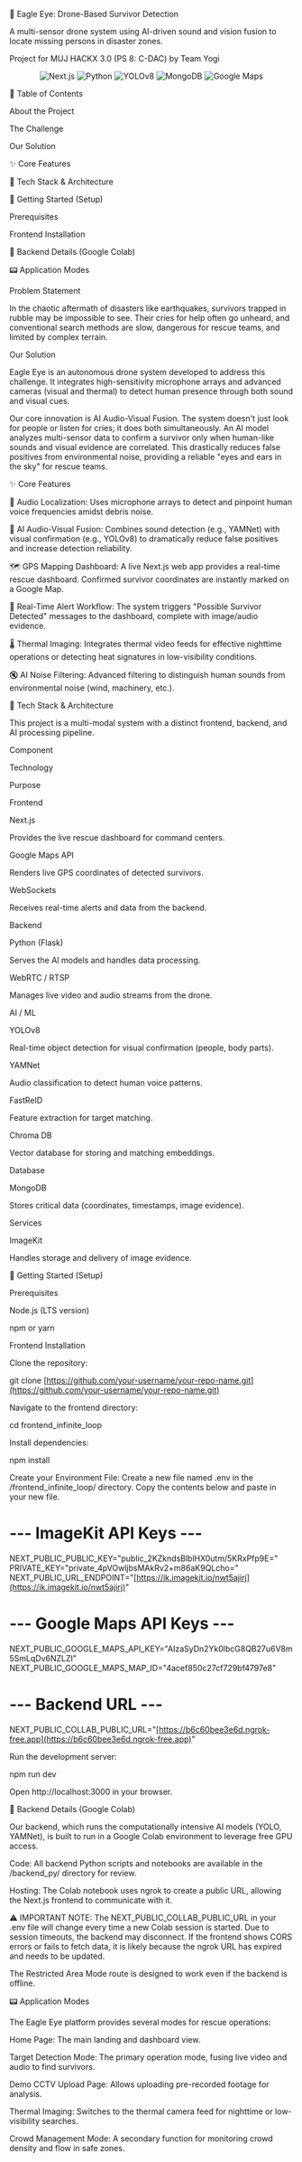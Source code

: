 🦅 Eagle Eye: Drone-Based Survivor Detection

A multi-sensor drone system using AI-driven sound and vision fusion to locate missing persons in disaster zones.

Project for MUJ HACKX 3.0 (PS 8: C-DAC) by Team Yogi

<p align="center">
<img src="https://img.shields.io/badge/Next.js-000000?style=for-the-badge&logo=nextdotjs&logoColor=white" alt="Next.js" />
<img src="https://img.shields.io/badge/Python-3776AB?style=for-the-badge&logo=python&logoColor=white" alt="Python" />
<img src="https://img.shields.io/badge/YOLOv8-00FFFF?style=for-the-badge&logo=yolo&logoColor=black" alt="YOLOv8" />
<img src="https://img.shields.io/badge/MongoDB-47A248?style=for-the-badge&logo=mongodb&logoColor=white" alt="MongoDB" />
<img src="https://img.shields.io/badge/Google_Maps-4285F4?style=for-the-badge&logo=googlemaps&logoColor=white" alt="Google Maps" />
</p>

📖 Table of Contents

About the Project

The Challenge

Our Solution

✨ Core Features

🔧 Tech Stack & Architecture

🚀 Getting Started (Setup)

Prerequisites

Frontend Installation

📡 Backend Details (Google Colab)

📟 Application Modes

Problem Statement

In the chaotic aftermath of disasters like earthquakes, survivors trapped in rubble may be impossible to see. Their cries for help often go unheard, and conventional search methods are slow, dangerous for rescue teams, and limited by complex terrain.

Our Solution

Eagle Eye is an autonomous drone system developed to address this challenge. It integrates high-sensitivity microphone arrays and advanced cameras (visual and thermal) to detect human presence through both sound and visual cues.

Our core innovation is AI Audio-Visual Fusion. The system doesn't just look for people or listen for cries; it does both simultaneously. An AI model analyzes multi-sensor data to confirm a survivor only when human-like sounds and visual evidence are correlated. This drastically reduces false positives from environmental noise, providing a reliable "eyes and ears in the sky" for rescue teams.

✨ Core Features

🎤 Audio Localization: Uses microphone arrays to detect and pinpoint human voice frequencies amidst debris noise.

🤖 AI Audio-Visual Fusion: Combines sound detection (e.g., YAMNet) with visual confirmation (e.g., YOLOv8) to dramatically reduce false positives and increase detection reliability.

🗺 GPS Mapping Dashboard: A live Next.js web app provides a real-time rescue dashboard. Confirmed survivor coordinates are instantly marked on a Google Map.

🚨 Real-Time Alert Workflow: The system triggers "Possible Survivor Detected" messages to the dashboard, complete with image/audio evidence.

🌡 Thermal Imaging: Integrates thermal video feeds for effective nighttime operations or detecting heat signatures in low-visibility conditions.

🔇 AI Noise Filtering: Advanced filtering to distinguish human sounds from environmental noise (wind, machinery, etc.).

🔧 Tech Stack & Architecture

This project is a multi-modal system with a distinct frontend, backend, and AI processing pipeline.

Component

Technology

Purpose

Frontend

Next.js

Provides the live rescue dashboard for command centers.



Google Maps API

Renders live GPS coordinates of detected survivors.



WebSockets

Receives real-time alerts and data from the backend.

Backend

Python (Flask)

Serves the AI models and handles data processing.



WebRTC / RTSP

Manages live video and audio streams from the drone.

AI / ML

YOLOv8

Real-time object detection for visual confirmation (people, body parts).



YAMNet

Audio classification to detect human voice patterns.



FastReID

Feature extraction for target matching.



Chroma DB

Vector database for storing and matching embeddings.

Database

MongoDB

Stores critical data (coordinates, timestamps, image evidence).

Services

ImageKit

Handles storage and delivery of image evidence.

🚀 Getting Started (Setup)

Prerequisites

Node.js (LTS version)

npm or yarn

Frontend Installation

Clone the repository:

git clone [https://github.com/your-username/your-repo-name.git](https://github.com/your-username/your-repo-name.git)


Navigate to the frontend directory:

cd frontend_infinite_loop


Install dependencies:

npm install


Create your Environment File:
Create a new file named .env in the /frontend_infinite_loop/ directory. Copy the contents below and paste in your new file.

# --- ImageKit API Keys ---
NEXT_PUBLIC_PUBLIC_KEY="public_2KZkndsBlblHX0utm/5KRxPfp9E="
PRIVATE_KEY="private_4pVOwljbsMAkRv2+m86aK9QLcho="
NEXT_PUBLIC_URL_ENDPOINT="[https://ik.imagekit.io/nwt5ajirj](https://ik.imagekit.io/nwt5ajirj)"

# --- Google Maps API Keys ---
NEXT_PUBLIC_GOOGLE_MAPS_API_KEY="AIzaSyDn2Yk0lbcG8QB27u6V8m5SmLqDv6NZLZI"
NEXT_PUBLIC_GOOGLE_MAPS_MAP_ID="4acef850c27cf729bf4797e8"

# --- Backend URL ---
NEXT_PUBLIC_COLLAB_PUBLIC_URL="[https://b6c60bee3e6d.ngrok-free.app](https://b6c60bee3e6d.ngrok-free.app)"


Run the development server:

npm run dev


Open http://localhost:3000 in your browser.

📡 Backend Details (Google Colab)

Our backend, which runs the computationally intensive AI models (YOLO, YAMNet), is built to run in a Google Colab environment to leverage free GPU access.

Code: All backend Python scripts and notebooks are available in the /backend_py/ directory for review.

Hosting: The Colab notebook uses ngrok to create a public URL, allowing the Next.js frontend to communicate with it.

⚠ IMPORTANT NOTE:
The NEXT_PUBLIC_COLLAB_PUBLIC_URL in your .env file will change every time a new Colab session is started. Due to session timeouts, the backend may disconnect. If the frontend shows CORS errors or fails to fetch data, it is likely because the ngrok URL has expired and needs to be updated.

The Restricted Area Mode route is designed to work even if the backend is offline.

📟 Application Modes

The Eagle Eye platform provides several modes for rescue operations:

Home Page: The main landing and dashboard view.

Target Detection Mode: The primary operation mode, fusing live video and audio to find survivors.

Demo CCTV Upload Page: Allows uploading pre-recorded footage for analysis.

Thermal Imaging: Switches to the thermal camera feed for nighttime or low-visibility searches.

Crowd Management Mode: A secondary function for monitoring crowd density and flow in safe zones.